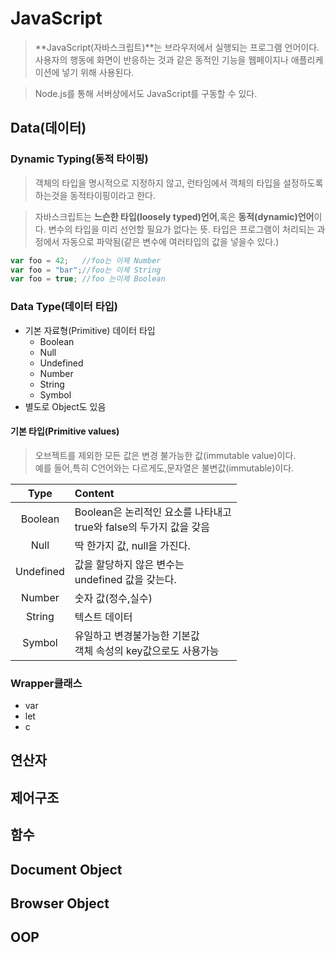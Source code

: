 # JavaScript
> **JavaScript(자바스크립트)**는 브라우저에서 실행되는 프로그램 언어이다. 사용자의 행동에 화면이 반응하는 것과 같은 동적인 기능을 웹페이지나 애플리케이션에 넣기 위해 사용된다.

>Node.js를 통해 서버상에서도 JavaScript를 구동할 수 있다.


## Data(데이터) 

### Dynamic Typing(동적 타이핑)
>객체의 타입을 명시적으로 지정하지 않고, 런타임에서 객체의 타입을 설정하도록 하는것을 동적타이핑이라고 한다.

>자바스크립트는 **느슨한 타입(loosely typed)언어**,혹은 **동적(dynamic)언어**이다. 변수의 타입을 미리 선언할 필요가 없다는 뜻. 타입은 프로그램이 처리되는 과정에서 자동으로 파악됨(같은 변수에 여러타입의 값을 넣을수 있다.)

```javascript
var foo = 42;   //foo는 이제 Number
var foo = "bar";//foo는 이제 String
var foo = true; //foo 는이제 Boolean
```

### Data Type(데이터 타입)
- 기본 자료형(Primitive) 데이터 타입
    - Boolean
    - Null
    - Undefined
    - Number
    - String
    - Symbol
- 별도로 Object도 있음
#### 기본 타입(Primitive values)
>오브젝트를 제외한 모든 값은 변경 불가능한 값(immutable value)이다.<br>예를 들어,특히 C언어와는 다르게도,문자열은 불변값(immutable)이다.

|Type|Content|
|:----:|:-------------|
|Boolean|Boolean은 논리적인 요소를 나타내고<br>true와 false의 두가지 값을 갖음|
|Null|딱 한가지 값, null을 가진다.|
|Undefined|값을 할당하지 않은 변수는 <br>undefined 값을 갖는다.|
|Number|숫자 값(정수,실수)|
|String|텍스트 데이터|
|Symbol|유일하고 변경불가능한 기본값<br>객체 속성의 key값으로도 사용가능|

### Wrapper클래스
- var 
- let
- c
## 연산자
## 제어구조
## 함수
## Document Object
## Browser Object
## OOP